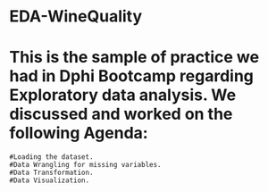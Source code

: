 


# EDA-WineQuality
# This is the sample of practice we had in Dphi Bootcamp regarding Exploratory data analysis. We discussed and worked on the following Agenda:
    #Loading the dataset.
    #Data Wrangling for missing variables.
    #Data Transformation.
    #Data Visualization.
